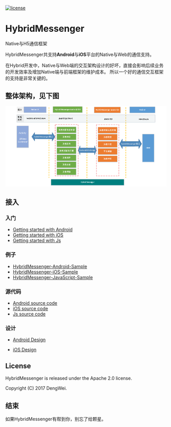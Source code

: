 [![license](http://img.shields.io/badge/license-Apache2.0-brightgreen.svg?style=flat)](https://github.com/devyok/HybridMessenger/blob/master/LICENSE)

# HybridMessenger
Native与H5通信框架

HybridMessenger共支持**Android**与**iOS**平台的Native与Web的通信支持。

在Hybrid开发中，Native与Web端的交互架构设计的好坏，直接会影响后续业务的开发效率及增加Native端与前端框架的维护成本。 所以一个好的通信交互框架的支持是非常关键的。

## 整体架构，见下图 ##

![](https://raw.githubusercontent.com/devyok/HybridMessenger/master/HybridMessenger.png)

## 接入 ##

### 入门 ###

- [Getting started with Android](https://github.com/devyok/HybridMessenger/blob/master/HybridMessenger-Android/README.md)
- [Getting started with iOS](https://github.com/devyok/HybridMessenger/blob/master/HybridMessenger-iOS/README.md)
- [Getting started with Js](https://github.com/devyok/HybridMessenger/blob/master/HybridMessenger-JavaScript/README.md)


### 例子 ###
- [HybridMessenger-Android-Sample](https://github.com/devyok/HybridMessenger/tree/master/HybridMessenger-Android/hybridmessenger-sample)
- [HybridMessenger-iOS-Sample](https://github.com/devyok/HybridMessenger/tree/master/HybridMessenger-iOS/HybridMessenger-Sample)
- [HybridMessenger-JavaScript-Sample](https://github.com/devyok/HybridMessenger/tree/master/HybridMessenger-JavaScript/hybridmessenger-js-sample)


### 源代码 ###

- [Android source code ](https://github.com/devyok/HybridMessenger/tree/master/HybridMessenger-Android/hybridmessenger-core)
- [iOS source code](https://github.com/devyok/HybridMessenger/tree/master/HybridMessenger-iOS) 
- [Js source code](https://github.com/devyok/HybridMessenger/tree/master/HybridMessenger-JavaScript/hybridmessenger-js) 

### 设计 ###

- [Android Design](https://github.com/devyok/HybridMessenger/blob/master/HybridMessenger-Android/README_DESIGN.md)

- [iOS Design](https://github.com/devyok/HybridMessenger/blob/master/HybridMessenger-Android/README_DESIGN.md)

## License ##
HybridMessenger is released under the Apache 2.0 license.

Copyright (C) 2017 DengWei.


## 结束 ##

如果HybridMessenger有帮到你，别忘了给颗星。
